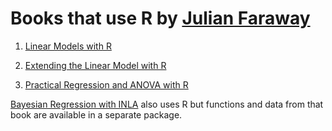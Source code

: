 # Books that use R by [Julian Faraway](https://julianfaraway.github.io/)

1. [Linear Models with R](LMR/)  

2. [Extending the Linear Model with R](ELM/)

3. [Practical Regression and ANOVA with R](PRA/)

[Bayesian Regression with INLA](https://github.com/julianfaraway/brinla) also uses
R but functions and data from that book are available in a separate package.

